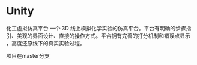 # Unity
化工虚拟仿真平台
一个 3D 线上模拟化学实验的仿真平台。平台有明确的步骤指引、美观的界面设计、直接的操作方式。平台拥有完善的打分机制和错误点显示 ，高度还原线下的真实实验过程。

项目在master分支
